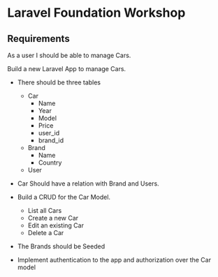# Laravel Foundation Workshop

## Requirements

As a user I should be able to manage Cars. 

Build a new Laravel App to manage Cars.

- There should be three tables

    * Car
        - Name
        - Year
        - Model
        - Price
        - user_id
        - brand_id
    * Brand
        - Name
        - Country
    * User


- Car Should have a relation with Brand and Users.
- Build a CRUD for the Car Model.
  - List all Cars
  - Create a new Car
  - Edit an existing Car
  - Delete a Car
- The Brands should be Seeded
- Implement authentication to the app and authorization over the Car model 

